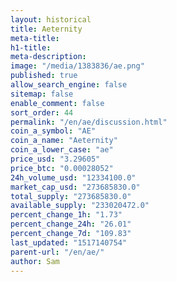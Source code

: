 ```yaml
---
layout: historical
title: Aeternity
meta-title: 
h1-title: 
meta-description: 
image: "/media/1383836/ae.png"
published: true
allow_search_engine: false
sitemap: false
enable_comment: false
sort_order: 44
permalink: "/en/ae/discussion.html"
coin_a_symbol: "AE"
coin_a_name: "Aeternity"
coin_a_lower_case: "ae"
price_usd: "3.29605"
price_btc: "0.00028052"
24h_volume_usd: "12334100.0"
market_cap_usd: "273685830.0"
total_supply: "273685830.0"
available_supply: "233020472.0"
percent_change_1h: "1.73"
percent_change_24h: "26.01"
percent_change_7d: "109.83"
last_updated: "1517140754"
parent-url: "/en/ae/"
author: Sam
---
```


